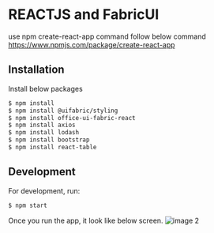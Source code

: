 # REACTJS and FabricUI

use npm create-react-app command
follow below command
https://www.npmjs.com/package/create-react-app

## Installation
Install below packages
```bash
$ npm install
$ npm install @uifabric/styling
$ npm install office-ui-fabric-react
$ npm install axios
$ npm install lodash
$ npm install bootstrap
$ npm install react-table
```
## Development

For development, run:

```bash
$ npm start
```

Once you run the app, it look like below screen.
![image 2](https://user-images.githubusercontent.com/13213679/43035460-ea74d5c8-8d0d-11e8-8062-4851e5a51f21.png)

